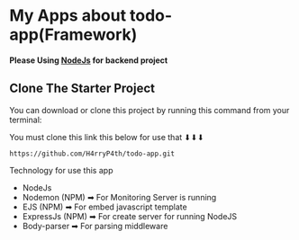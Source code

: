 # My Apps about todo-app(Framework)

#### Please Using [NodeJs](https://nodejs.org/) for backend project

## Clone The Starter Project
You can download or clone this project by running this command from your terminal:

You must clone this link this below for use that ⬇⬇⬇
<pre><code>https://github.com/H4rryP4th/todo-app.git
</code></pre>

Technology for use this app
* NodeJs
* Nodemon (NPM) ➡ For Monitoring Server is running
* EJS (NPM) ➡ For embed javascript template
* ExpressJs (NPM) ➡ For create server for running NodeJS
* Body-parser ➡ For parsing middleware

